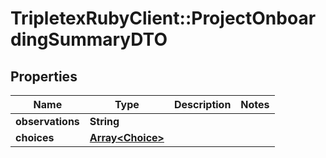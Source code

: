 # TripletexRubyClient::ProjectOnboardingSummaryDTO

## Properties
Name | Type | Description | Notes
------------ | ------------- | ------------- | -------------
**observations** | **String** |  | 
**choices** | [**Array&lt;Choice&gt;**](Choice.md) |  | 


